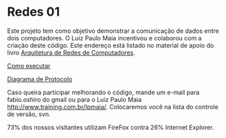 # Redes 01 #
Este projeto tem como objetivo demonstrar a comunicação de dados entre dois computadores.
O Luiz Paulo Maia incentivou e colaborou com a criação deste código. Este endereço está listado no material de apoio do livro [Arquitetura de Redes de Computadores](http://www.training.com.br/arc/).

[Como executar](http://code.google.com/p/redes1/wiki/ComoExecutar)

[Diagrama de Protocolo](http://1.bp.blogspot.com/_H80E-aUsGHI/SRpBiKtcGWI/AAAAAAAAACM/S_yo_XqVcDk/s1600-h/Protocolo.gif)

Caso queira participar melhorando o código, mande um e-mail para fabio.oshiro do gmail ou para o Luiz Paulo Maia http://www.training.com.br/lpmaia/.
Colocaremos você na lista do controle de versão, svn.

73% dos nossos visitantes utilizam FireFox contra 26% Internet Explorer.